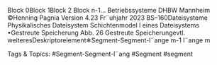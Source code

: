 Block 0Block 1Block 2 Block n-1...
Betriebssysteme DHBW Mannheim ©Henning Pagnia Version 4.23 Fr¨uhjahr 2023 BS–160Dateisysteme Physikalisches Dateisystem Schichtenmodel l eines Dateisystems
•Gestreute Speicherung
Abb. 26 Gestreute Speicherungevtl. weiteresDeskriptorelement❄Segment-Segment-l¨ange m-1
l¨ange m

   Tags & Topics:
   #Segment-Segment-l¨ang
   #Segment
   #segment